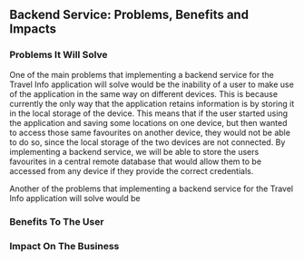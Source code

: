 ## Backend Service: Problems, Benefits and Impacts

### Problems It Will Solve

One of the main problems that implementing a backend service for the Travel Info application will solve would be the inability of a user to make use of the application in the same way on different devices. This is because currently the only way that the application retains information is by storing it in the local storage of the device. This means that if the user started using the application and saving some locations on one device, but then wanted to access those same favourites on another device, they would not be able to do so, since the local storage of the two devices are not connected. By implementing a backend service, we will be able to store the users favourites in a central remote database that would allow them to be accessed from any device if they provide the correct credentials.

Another of the problems that implementing a backend service for the Travel Info application will solve would be 

### Benefits To The User

### Impact On The Business


